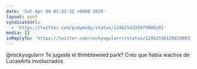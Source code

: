 ```yaml
---
date: 'Sat Apr 04 01:52:32 +0000 2020'
layout: post
syndicateUrl:
  - 'https://twitter.com/pudymody/status/1246254293079986181'
media: []
inReplyTo: 'https://twitter.com/rockyugularrr/status/1246253612981989376'
---
```

@rockyugularrr Te jugaste el thimbleweed park? Creo que habia wachos de LucasArts involucrados